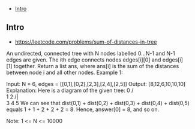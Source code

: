- [Intro](#intro)

## Intro

- https://leetcode.com/problems/sum-of-distances-in-tree

An undirected, connected tree with N nodes labelled 0...N-1 and N-1 edges are given.
The ith edge connects nodes edges[i][0] and edges[i][1] together.
Return a list ans, where ans[i] is the sum of the distances between node i and all other nodes.
Example 1:

Input: N = 6, edges = [[0,1],[0,2],[2,3],[2,4],[2,5]]
Output: [8,12,6,10,10,10]
Explanation: 
Here is a diagram of the given tree:
  0
 / \
1   2
   /|\
  3 4 5
We can see that dist(0,1) + dist(0,2) + dist(0,3) + dist(0,4) + dist(0,5)
equals 1 + 1 + 2 + 2 + 2 = 8.  Hence, answer[0] = 8, and so on.

Note: 1 <= N <= 10000
